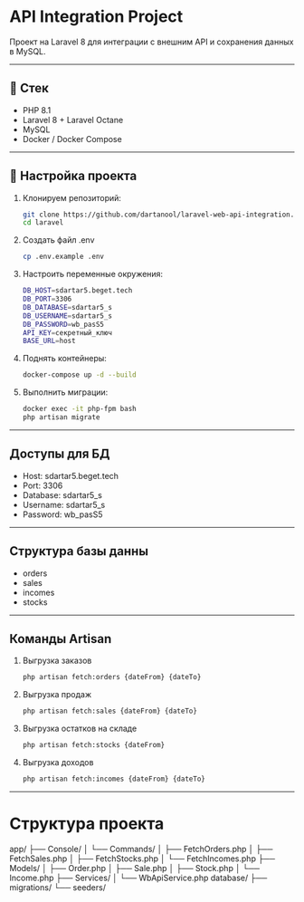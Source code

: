 # API Integration Project

Проект на Laravel 8 для интеграции с внешним API и сохранения данных в MySQL.

---

## 🔹 Стек

- PHP 8.1
- Laravel 8 + Laravel Octane
- MySQL
- Docker / Docker Compose

---

## 🔹 Настройка проекта

1. Клонируем репозиторий:
    ```bash
    git clone https://github.com/dartanool/laravel-web-api-integration.git
    cd laravel
2. Создать файл .env
    ```bash
    cp .env.example .env
3. Настроить переменные окружения:
    ```bash
    DB_HOST=sdartar5.beget.tech
    DB_PORT=3306
    DB_DATABASE=sdartar5_s
    DB_USERNAME=sdartar5_s
    DB_PASSWORD=wb_pasS5
    API_KEY=секретный_ключ
    BASE_URL=host
4. Поднять контейнеры:
    ```bash
    docker-compose up -d --build
5. Выполнить миграции:
    ```bash
   docker exec -it php-fpm bash 
   php artisan migrate

---

## Доступы для БД

- Host: sdartar5.beget.tech
- Port: 3306
- Database: sdartar5_s
- Username: sdartar5_s
- Password: wb_pasS5

---

## Структура базы данны

- orders
- sales
- incomes
- stocks

---

## Команды Artisan

1. Выгрузка заказов
    ```bash
    php artisan fetch:orders {dateFrom} {dateTo}
2. Выгрузка продаж
    ```bash
    php artisan fetch:sales {dateFrom} {dateTo}
3. Выгрузка остатков на складе
    ```bash
    php artisan fetch:stocks {dateFrom}
4. Выгрузка доходов
    ```bash
    php artisan fetch:incomes {dateFrom} {dateTo}

---

# Структура проекта

app/
├── Console/
│ └── Commands/
│ ├── FetchOrders.php
│ ├── FetchSales.php
│ ├── FetchStocks.php
│ └── FetchIncomes.php
├── Models/
│ ├── Order.php
│ ├── Sale.php
│ ├── Stock.php
│ └── Income.php
├── Services/
│ └── WbApiService.php
database/
├── migrations/
└── seeders/

